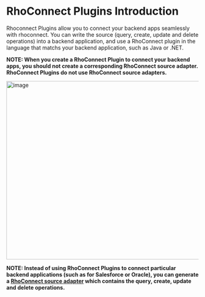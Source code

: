 RhoConnect Plugins Introduction
===

Rhoconnect Plugins allow you to connect your backend apps seamlessly with rhoconnect. You can write the source (query, create, update and delete operations) into a backend application, and use a RhoConnect plugin in the language that matchs your backend application, such as Java or .NET.

**NOTE: When you create a RhoConnect Plugin to connect your backend apps, you should not create a corresponding RhoConnect source adapter. RhoConnect Plugins do not use RhoConnect source adapters.**

<img src='https://s3.amazonaws.com/rhodocs/rhoconnect-service/intro-plugin.png' alt='image' height='467' width='800' />

**NOTE: Instead of using RhoConnect Plugins to connect particular backend applications (such as for Salesforce or Oracle), you can generate a [RhoConnect source adapter](source-adapters) which contains the query, create, update and delete operations.**